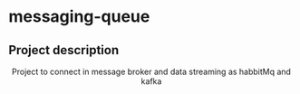 # messaging-queue

## Project description
<p align="center">Project to connect in message broker and data streaming as habbitMq and kafka</p>
